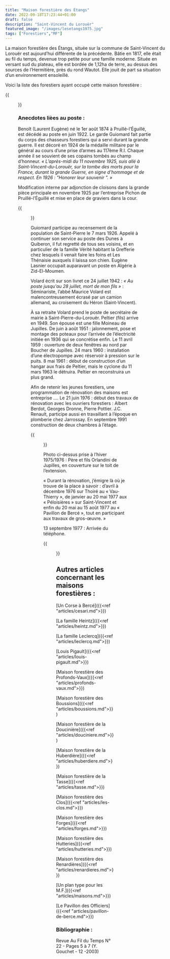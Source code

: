 ```yaml
---
title: "Maison forestière des Étangs"
date: 2022-09-18T17:23:44+01:00
draft: false
description: "Saint-Vincent du Lorouër"
featured_image: "/images/lesetangs1975.jpg"
tags: ["Forestiers","MF"]
---
```


La maison forestière des Étangs, située sur la commune de Saint-Vincent du Lorouër 
est aujourd’hui différente de la précédente.
Bâtie en 1817, elle était au fil du temps, devenue trop petite pour une famille moderne. 
Située en versant sud du plateau, elle est bordée de 1,12ha de terre, au dessus des sources de l’Hermitière, près du rond Wautot. 
Elle jouit de part sa situation d’un environnement ensoleillé. 

Voici la liste des forestiers ayant occupé cette maison forestière : 

{{<figure src="/images/articles/etangs.jpg" title="Forestiers des Étangs">}}

### Anecdotes lièes au poste :
  
Benoît (Laurent Eugène) né le 1er août 1874 à Pruillé-l’Éguillé, est décédé au poste en juin 1922. 
Le garde Guiomard fait partie du corps des chasseurs forestiers qui a servi durant la grande guerre.
  Il est décoré en 1924 de la médaille militaire par le général au cours d’une prise d’armes au 117ème R.I. 
  Chaque année il se souvient de ses copains tombés au champ d’honneur.
  *« L’après-midi du 11 novembre 1925, suis allé à Saint-Vincent-du-Lorouër, sur la tombe des morts pour la France,
  durant la grande Guerre, en signe d’hommage et de respect. En 1926 : "Honorer leur souvenir ". »* 
  
Modification interne par adjonction de cloisons dans la grande pièce principale en novembre 1925 par l’entreprise Pichon de Pruillé-l’Éguillé et mise en place de graviers dans la cour.

{{<figure src="/images/articles/etangs1975.jpg" title="Les Étangs en 1975">}}

Guiomard participe au recensement de la population de Saint-Pierre le 7 mars 1926.
Appelé à continuer son service au poste des Dunes à Quiberon, il fut regretté de tous ses voisins, 
et en particulier de la famille Vérité habitant la Grefferie chez lesquels il venait faire les foins
et Les Thénaisie auxquels il laissa son chien.
Eugène Lasnier occupait auparavant un poste en Algérie à Zid-El-Moumen.

Volard écrit sur son livret ce 24 juillet 1942 :
  *« Au poste jusqu'au 28 juillet, mort de mon fils »* :
  Séminariste, l’abbé Maurice Volard est malencontreusement
  écrasé par un camion allemand, au croisement du Héron (Saint-Vincent). 

À sa retraite Volard prend le poste de secrétaire de mairie à Saint-Pierre-du-Lorouër. 
Peltier (fils) arrive en 1949. Son épouse est une fille Moineau de Jupilles.
  De juin à août 1951 : jalonnement, pose et montage des poteaux pour l’arrivée de l’électricité initiée en 1936 qui se concrétise enfin.
  Le 11 avril 1959 : ouverture de deux fenêtres au nord par Boucher de Jupilles. 
  24 mars 1960 : installation d’une électropompe avec réservoir à pression sur le puits.
  8 mai 1961 : début de construction d’un hangar aux frais de Peltier, mais le cyclone du 11 mars 1963
  le détruira. Peltier en reconstruira un plus grand.
  
  
Afin de retenir les jeunes forestiers, une programmation de rénovation des maisons est entreprise …. 
  Le 21 juin 1976 : début des travaux de rénovation avec les ouvriers forestiers : 
  Albert Berdot, Georges Dronne, Pierre Pottier. J.C. Renault, 
  participe aussi en travaillant à l’époque en plomberie chez Jarrossay.
  En septembre 1991 construction de deux chambres à l’étage.
  
{{<figure src="/images/articles/etangs1977.jpg" title="Création de l’agrandissement">}}
  
Photo ci-dessus prise à l’hiver 1975/1976 : Père et fils Orlandini de Jupilles, 
  en couverture sur le toit de l’extension. 

« Durant la rénovation, j’émigre là où je trouve de la place à savoir :
  d’avril à décembre 1976 sur Thoiré au « Vau-Thierry », 
  de janvier au 20 mai 1977 aux « Péloisières » sur Saint-Vincent et
  enfin du 20 mai au 15 août 1977 au « Pavillon de Bercé », 
  tout en participant aux travaux de gros-œuvre. » 
  
13 septembre 1977 : Arrivée du téléphone. 
  
{{<figure src="/images/articles/etangs3.jpg" title="Les Étangs en 1991">}}

## Autres articles concernant les maisons forestières : ## 

[Un Corse à Bercé]({{<ref "articles/cesari.md">}})
    
[La famille Heintz]({{<ref "articles/heintz.md">}})

[La famille Leclercq]({{<ref "articles/leclercq.md">}})

[Louis Pigault]({{<ref "articles/louis-pigault.md">}})

[Maison forestière des Profonds-Vaux]({{<ref "articles/profonds-vaux.md">}})

[Maison forestière des Boussions]({{<ref "articles/boussions.md">}})

[Maison forestière de la Doucinière]({{<ref "articles/douciniere.md">}})

[Maison forestière de la Huberdière]({{<ref "articles/huberdiere.md">}})

[Maison forestière de la Tasse]({{<ref "articles/tasse.md">}})

[Maison forestière des Clos]({{<ref "articles/les-clos.md">}})

[Maison forestière des Forges]({{<ref "articles/forges.md">}})

[Maison forestière des Hutteries]({{<ref "articles/hutteries.md">}})

[Maison forestière des Renardières]({{<ref "articles/renardieres.md">}})

[Un plan type pour les M.F.]({{<ref "articles/maisons.md">}})

[Le Pavillon des Officiers]({{<ref "articles/pavillon-de-berce.md">}})

  
### Bibliographie : 
  
Revue Au Fil du Temps N°  22 - Pages 5 à  7 (Y. Gouchet - 12 -2003)
